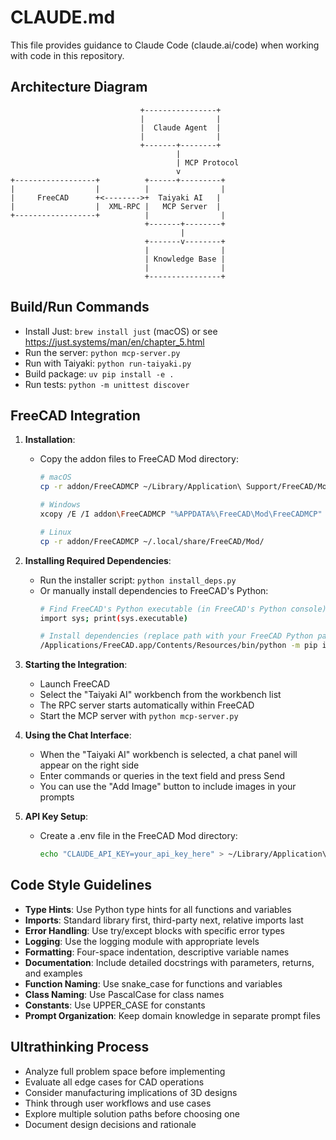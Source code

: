 # CLAUDE.md

This file provides guidance to Claude Code (claude.ai/code) when working with code in this repository.

## Architecture Diagram
```
                             +----------------+
                             |                |
                             |  Claude Agent  |
                             |                |
                             +-------+--------+
                                     |
                                     | MCP Protocol
                                     v
+------------------+          +------+---------+
|                  |          |                |
|     FreeCAD      +<-------->+  Taiyaki AI   |
|                  |  XML-RPC |   MCP Server  |
+------------------+          |                |
                              +-------+--------+
                                      |
                              +-------v--------+
                              |                |
                              | Knowledge Base |
                              |                |
                              +----------------+
```

## Build/Run Commands
- Install Just: `brew install just` (macOS) or see https://just.systems/man/en/chapter_5.html
- Run the server: `python mcp-server.py`
- Run with Taiyaki: `python run-taiyaki.py`
- Build package: `uv pip install -e .`
- Run tests: `python -m unittest discover`

## FreeCAD Integration
1. **Installation**:
   - Copy the addon files to FreeCAD Mod directory:
     ```bash
     # macOS
     cp -r addon/FreeCADMCP ~/Library/Application\ Support/FreeCAD/Mod/
     
     # Windows
     xcopy /E /I addon\FreeCADMCP "%APPDATA%\FreeCAD\Mod\FreeCADMCP"
     
     # Linux
     cp -r addon/FreeCADMCP ~/.local/share/FreeCAD/Mod/
     ```

2. **Installing Required Dependencies**:
   - Run the installer script: `python install_deps.py`
   - Or manually install dependencies to FreeCAD's Python:
     ```bash
     # Find FreeCAD's Python executable (in FreeCAD's Python console):
     import sys; print(sys.executable)
     
     # Install dependencies (replace path with your FreeCAD Python path)
     /Applications/FreeCAD.app/Contents/Resources/bin/python -m pip install httpx anthropic python-dotenv pandas tabulate
     ```
   
3. **Starting the Integration**:
   - Launch FreeCAD
   - Select the "Taiyaki AI" workbench from the workbench list
   - The RPC server starts automatically within FreeCAD
   - Start the MCP server with `python mcp-server.py`

4. **Using the Chat Interface**:
   - When the "Taiyaki AI" workbench is selected, a chat panel will appear on the right side
   - Enter commands or queries in the text field and press Send
   - You can use the "Add Image" button to include images in your prompts

5. **API Key Setup**:
   - Create a .env file in the FreeCAD Mod directory:
     ```bash
     echo "CLAUDE_API_KEY=your_api_key_here" > ~/Library/Application\ Support/FreeCAD/Mod/FreeCADMCP/.env
     ```

## Code Style Guidelines
- **Type Hints**: Use Python type hints for all functions and variables
- **Imports**: Standard library first, third-party next, relative imports last
- **Error Handling**: Use try/except blocks with specific error types
- **Logging**: Use the logging module with appropriate levels
- **Formatting**: Four-space indentation, descriptive variable names
- **Documentation**: Include detailed docstrings with parameters, returns, and examples
- **Function Naming**: Use snake_case for functions and variables
- **Class Naming**: Use PascalCase for class names
- **Constants**: Use UPPER_CASE for constants
- **Prompt Organization**: Keep domain knowledge in separate prompt files

## Ultrathinking Process
- Analyze full problem space before implementing
- Evaluate all edge cases for CAD operations
- Consider manufacturing implications of 3D designs
- Think through user workflows and use cases
- Explore multiple solution paths before choosing one
- Document design decisions and rationale